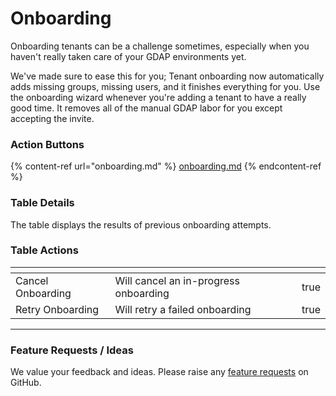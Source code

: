 # Onboarding

Onboarding tenants can be a challenge sometimes, especially when you haven't really taken care of your GDAP environments yet.&#x20;

We've made sure to ease this for you; Tenant onboarding now automatically adds missing groups, missing users, and it finishes everything for you. Use the onboarding wizard whenever you're adding a tenant to have a really good time. It removes all of the manual GDAP labor for you except accepting the invite.

### Action Buttons

{% content-ref url="onboarding.md" %}
[onboarding.md](onboarding.md)
{% endcontent-ref %}

### Table Details

The table displays the results of previous onboarding attempts.

### Table Actions

<table><thead><tr><th></th><th></th><th data-type="checkbox"></th></tr></thead><tbody><tr><td>Cancel Onboarding</td><td>Will cancel an in-progress onboarding</td><td>true</td></tr><tr><td>Retry Onboarding</td><td>Will retry a failed onboarding</td><td>true</td></tr></tbody></table>

***

### Feature Requests / Ideas

We value your feedback and ideas. Please raise any [feature requests](https://github.com/KelvinTegelaar/CIPP/issues/new?assignees=\&labels=enhancement%2Cno-priority\&projects=\&template=feature.yml\&title=%5BFeature+Request%5D%3A+) on GitHub.

